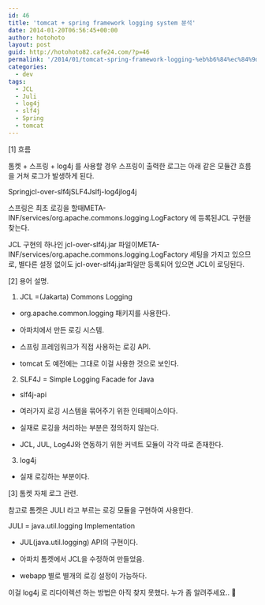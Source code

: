```yaml
---
id: 46
title: 'tomcat + spring framework logging system 분석'
date: 2014-01-20T06:56:45+00:00
author: hotohoto
layout: post
guid: http://hotohoto82.cafe24.com/?p=46
permalink: '/2014/01/tomcat-spring-framework-logging-%eb%b6%84%ec%84%9d/'
categories:
  - dev
tags:
  - JCL
  - Juli
  - log4j
  - slf4j
  - Spring
  - tomcat
---
```

[1] 흐름

톰켓 + 스프링 + log4j 를 사용할 경우 스프링이 출력한 로그는 아래 같은 모듈간 흐름을 거쳐 로그가 발생하게 된다.

Springjcl-over-slf4jSLF4Jslfj-log4jlog4j

스프링은 최초 로깅을 할때META-INF/services/org.apache.commons.logging.LogFactory 에 등록된JCL 구현을 찾는다.

JCL 구현의 하나인 jcl-over-slf4j.jar 파일이META-INF/services/org.apache.commons.logging.LogFactory 세팅을 가지고 있으므로, 별다른 설정 없이도 jcl-over-slf4j.jar파일만 등록되어 있으면 JCL이 로딩된다.

[2] 용어 설명.

1. JCL =(Jakarta) Commons Logging

- org.apache.common.logging 패키지를 사용한다.

- 아파치에서 만든 로깅 시스템.

- 스프링 프레임워크가 직접 사용하는 로깅 API.

- tomcat 도 예전에는 그대로 이걸 사용한 것으로 보인다.

2. SLF4J = Simple Logging Facade for Java

- slf4j-api

- 여러가지 로깅 시스템을 묶어주기 위한 인테페이스이다.

- 실재로 로깅을 처리하는 부분은 정의하지 않는다.

- JCL, JUL, Log4J와 연동하기 위한 커넥트 모듈이 각각 따로 존재한다.

3. log4j

- 실재 로깅하는 부분이다.

[3] 톰켓 자체 로그 관련.

참고로 톰켓은 JULI 라고 부르는 로깅 모듈을 구현하여 사용한다.

JULI = java.util.logging Implementation

- JUL(java.util.logging) API의 구현이다.

- 아파치 톰켓에서 JCL을 수정하여 만들었음.

- webapp 별로 별개의 로깅 설정이 가능하다.

이걸 log4j 로 리다이렉션 하는 방법은 아직 찾지 못했다. 누가 좀 알려주세요.. 🙂

